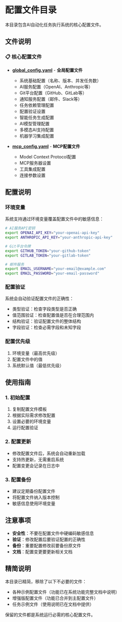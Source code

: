 # 配置文件目录

本目录包含AI自动化任务执行系统的核心配置文件。

## 文件说明

### 📋 核心配置文件

- **[global_config.yaml](./global_config.yaml)** - **全局配置文件**
  - 系统基础配置（名称、版本、并发任务数）
  - AI服务配置（OpenAI、Anthropic等）
  - Git平台配置（GitHub、GitLab等）
  - 通知服务配置（邮件、Slack等）
  - 任务依赖管理配置
  - 配置验证设置
  - 智能任务生成配置
  - AI模型管理配置
  - 多模态AI支持配置
  - 机器学习集成配置

- **[mcp_config.yaml](./mcp_config.yaml)** - **MCP配置文件**
  - Model Context Protocol配置
  - MCP服务器设置
  - 工具集成配置
  - 连接参数设置

## 配置说明

### 环境变量
系统支持通过环境变量覆盖配置文件中的敏感信息：

```bash
# AI服务API密钥
export OPENAI_API_KEY="your-openai-api-key"
export ANTHROPIC_API_KEY="your-anthropic-api-key"

# Git平台令牌
export GITHUB_TOKEN="your-github-token"
export GITLAB_TOKEN="your-gitlab-token"

# 邮件服务
export EMAIL_USERNAME="your-email@example.com"
export EMAIL_PASSWORD="your-email-password"
```

### 配置验证
系统会自动验证配置文件的正确性：
- 类型验证：检查字段类型是否正确
- 值范围验证：检查配置值是否在合理范围内
- 结构验证：验证配置文件的整体结构
- 字段验证：检查必需字段和未知字段

### 配置优先级
1. 环境变量（最高优先级）
2. 配置文件中的值
3. 系统默认值（最低优先级）

## 使用指南

### 1. 初始配置
1. 复制配置文件模板
2. 根据实际需求修改配置
3. 设置必要的环境变量
4. 运行配置验证

### 2. 配置更新
- 修改配置文件后，系统会自动重新加载
- 支持热更新，无需重启系统
- 配置变更会记录在日志中

### 3. 配置备份
- 建议定期备份配置文件
- 将配置文件纳入版本控制
- 敏感信息使用环境变量

## 注意事项

- **安全性**：不要在配置文件中硬编码敏感信息
- **验证**：修改配置后要验证配置的正确性
- **备份**：重要配置修改前要备份原文件
- **文档**：配置变更要更新相关文档

## 精简说明

本目录已精简，移除了以下不必要的文件：
- 各种示例配置文件（功能已在系统功能完整文档中说明）
- 增强版配置文件（功能已合并到主配置文件）
- 任务示例文件（使用说明已在文档中提供）

保留的文件都是系统运行必需的核心配置文件。
